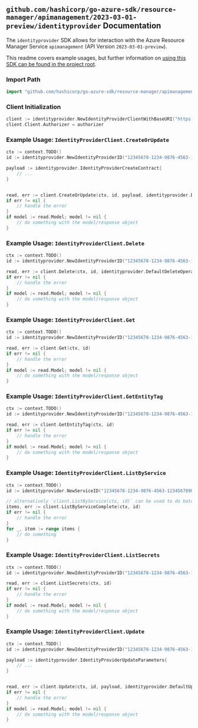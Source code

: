 
## `github.com/hashicorp/go-azure-sdk/resource-manager/apimanagement/2023-03-01-preview/identityprovider` Documentation

The `identityprovider` SDK allows for interaction with the Azure Resource Manager Service `apimanagement` (API Version `2023-03-01-preview`).

This readme covers example usages, but further information on [using this SDK can be found in the project root](https://github.com/hashicorp/go-azure-sdk/tree/main/docs).

### Import Path

```go
import "github.com/hashicorp/go-azure-sdk/resource-manager/apimanagement/2023-03-01-preview/identityprovider"
```


### Client Initialization

```go
client := identityprovider.NewIdentityProviderClientWithBaseURI("https://management.azure.com")
client.Client.Authorizer = authorizer
```


### Example Usage: `IdentityProviderClient.CreateOrUpdate`

```go
ctx := context.TODO()
id := identityprovider.NewIdentityProviderID("12345678-1234-9876-4563-123456789012", "example-resource-group", "serviceValue", "example")

payload := identityprovider.IdentityProviderCreateContract{
	// ...
}


read, err := client.CreateOrUpdate(ctx, id, payload, identityprovider.DefaultCreateOrUpdateOperationOptions())
if err != nil {
	// handle the error
}
if model := read.Model; model != nil {
	// do something with the model/response object
}
```


### Example Usage: `IdentityProviderClient.Delete`

```go
ctx := context.TODO()
id := identityprovider.NewIdentityProviderID("12345678-1234-9876-4563-123456789012", "example-resource-group", "serviceValue", "example")

read, err := client.Delete(ctx, id, identityprovider.DefaultDeleteOperationOptions())
if err != nil {
	// handle the error
}
if model := read.Model; model != nil {
	// do something with the model/response object
}
```


### Example Usage: `IdentityProviderClient.Get`

```go
ctx := context.TODO()
id := identityprovider.NewIdentityProviderID("12345678-1234-9876-4563-123456789012", "example-resource-group", "serviceValue", "example")

read, err := client.Get(ctx, id)
if err != nil {
	// handle the error
}
if model := read.Model; model != nil {
	// do something with the model/response object
}
```


### Example Usage: `IdentityProviderClient.GetEntityTag`

```go
ctx := context.TODO()
id := identityprovider.NewIdentityProviderID("12345678-1234-9876-4563-123456789012", "example-resource-group", "serviceValue", "example")

read, err := client.GetEntityTag(ctx, id)
if err != nil {
	// handle the error
}
if model := read.Model; model != nil {
	// do something with the model/response object
}
```


### Example Usage: `IdentityProviderClient.ListByService`

```go
ctx := context.TODO()
id := identityprovider.NewServiceID("12345678-1234-9876-4563-123456789012", "example-resource-group", "serviceValue")

// alternatively `client.ListByService(ctx, id)` can be used to do batched pagination
items, err := client.ListByServiceComplete(ctx, id)
if err != nil {
	// handle the error
}
for _, item := range items {
	// do something
}
```


### Example Usage: `IdentityProviderClient.ListSecrets`

```go
ctx := context.TODO()
id := identityprovider.NewIdentityProviderID("12345678-1234-9876-4563-123456789012", "example-resource-group", "serviceValue", "example")

read, err := client.ListSecrets(ctx, id)
if err != nil {
	// handle the error
}
if model := read.Model; model != nil {
	// do something with the model/response object
}
```


### Example Usage: `IdentityProviderClient.Update`

```go
ctx := context.TODO()
id := identityprovider.NewIdentityProviderID("12345678-1234-9876-4563-123456789012", "example-resource-group", "serviceValue", "example")

payload := identityprovider.IdentityProviderUpdateParameters{
	// ...
}


read, err := client.Update(ctx, id, payload, identityprovider.DefaultUpdateOperationOptions())
if err != nil {
	// handle the error
}
if model := read.Model; model != nil {
	// do something with the model/response object
}
```
